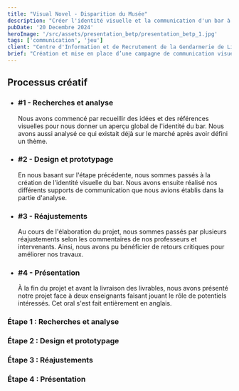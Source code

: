 ```yaml
---
title: "Visual Novel - Disparition du Musée"
description: "Créer l'identité visuelle et la communication d'un bar à pancakes à Bruxelles sur le thème du Canada."
pubDate: '20 Decembre 2024'
heroImage: '/src/assets/presentation_betp/presentation_betp_1.jpg'
tags: ['communication', 'jeu']
client: "Centre d'Information et de Recrutement de la Gendarmerie de Limoges @2024"
brief: "Création et mise en place d’une campagne de communication visuelle pour la création d’un “Bar à thème”. L'équipe, un mini studio de création, est constituée constituée de 2 étudiants. On donne : un thème unique (chocolat, café, salade, tartes, graines, bière, e-sport…) et une localisation dans une ville cosmopolite (Paris, Berlin, Londres...)"
---
```


<article class="flex flex-col w-full py-7 px-10 my-6 gap-5 text-clrWhite bg-secondaryNeutral rounded-xl">
    <h2 class="font-cormorantInfant text-3xl">Processus créatif</h2>
    <ul class="grid grid-cols-1 gap-4 lg:gap-0 lg:grid-cols-4 w-full">
        <li class="flex flex-col lg:px-5 gap-2 lg:gap-1">
            <h3 class="text-lg">#1 - Recherches et analyse</h3>
            <p>Nous avons commencé par recueillir des idées et des références visuelles pour nous donner un aperçu global de l'identité du bar. Nous avons aussi analysé ce qui existait déjà sur le marché après avoir défini un thème.</p>
        </li>
        <li class="flex flex-col lg:px-5 gap-2 lg:gap-1">
            <h3 class="text-lg">#2 - Design et prototypage</h3>
            <p>En nous basant sur l'étape précédente, nous sommes passés à la création de l'identité visuelle du bar. Nous avons ensuite réalisé nos différents supports de communication que nous avions établis dans la partie d'analyse.</p>
        </li>
        <li class="flex flex-col lg:px-5 gap-2 lg:gap-1">
            <h3 class="text-lg">#3 - Réajustements</h3>
            <p>Au cours de l'élaboration du projet, nous sommes passés par plusieurs réajustements selon les commentaires de nos professeurs et intervenants. Ainsi, nous avons pu bénéficier de retours critiques pour améliorer nos travaux.</p>
        </li>
        <li class="flex flex-col lg:px-5 gap-2 lg:gap-1">
            <h3 class="text-lg">#4 - Présentation</h3>
            <p>À la fin du projet et avant la livraison des livrables, nous avons présenté notre projet face à deux enseignants faisant jouant le rôle de potentiels intéressés. Cet oral s'est fait entièrement en anglais.</p>
        </li>
    </ul>
</article>

### **Étape 1 : Recherches et analyse**


### **Étape 2 : Design et prototypage**


### **Étape 3 : Réajustements**


### **Étape 4 : Présentation**
